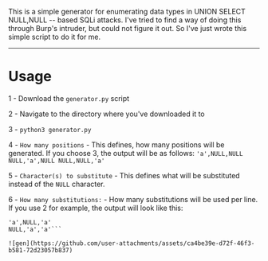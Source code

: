 This is a simple generator for enumerating data types in UNION SELECT NULL,NULL -- based SQLi attacks.
I've tried to find a way of doing this through Burp's intruder, but could not figure it out. So I've just wrote this simple script to do it for me.

---

# Usage
1 - Download the `generator.py` script

2 - Navigate to the directory where you've downloaded it to

3 - `python3 generator.py`

4 - `How many positions` - This defines, how many positions will be generated. If you choose 3, the output will be as follows:
`'a',NULL,NULL
NULL,'a',NULL
NULL,NULL,'a'`

5 - `Character(s) to substitute` - This defines what will be substituted instead of the `NULL` character. 

6 - `How many substitutions:` - How many substitutions will be used per line. If you use 2 for example, the output will look like this:
```'a','a',NULL
'a',NULL,'a'
NULL,'a','a'```

![gen](https://github.com/user-attachments/assets/ca4be39e-d72f-46f3-b581-72d23057b837)


